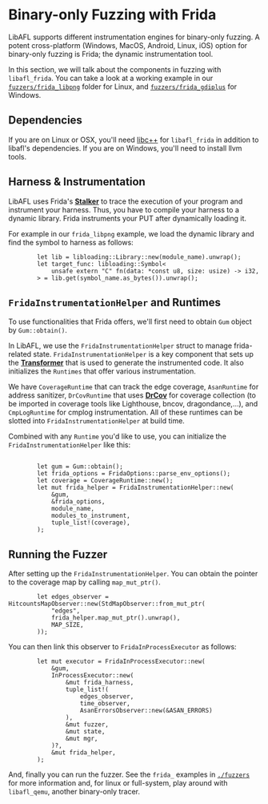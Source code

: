 # Binary-only Fuzzing with Frida

LibAFL supports different instrumentation engines for binary-only fuzzing.
A potent cross-platform (Windows, MacOS, Android, Linux, iOS) option for binary-only fuzzing is Frida; the dynamic instrumentation tool.

In this section, we will talk about the components in fuzzing with `libafl_frida`.
You can take a look at a working example in our [`fuzzers/frida_libpng`](https://github.com/AFLplusplus/LibAFL/tree/main/fuzzers/frida_libpng) folder for Linux, and [`fuzzers/frida_gdiplus`](https://github.com/AFLplusplus/LibAFL/tree/main/fuzzers/frida_gdiplus) for Windows.

## Dependencies

If you are on Linux or OSX, you'll need [libc++](https://libcxx.llvm.org/) for `libafl_frida` in addition to libafl's dependencies.
If you are on Windows, you'll need to install llvm tools.


## Harness & Instrumentation

LibAFL uses Frida's [__Stalker__](https://frida.re/docs/stalker/) to trace the execution of your program and instrument your harness.
Thus, you have to compile your harness to a dynamic library. Frida instruments your PUT after dynamically loading it.

For example in our `frida_libpng` example, we load the dynamic library and find the symbol to harness as follows:

```rust,ignore
        let lib = libloading::Library::new(module_name).unwrap();
        let target_func: libloading::Symbol<
            unsafe extern "C" fn(data: *const u8, size: usize) -> i32,
        > = lib.get(symbol_name.as_bytes()).unwrap();
```

## `FridaInstrumentationHelper` and Runtimes

To use functionalities that Frida offers, we'll first need to obtain `Gum` object by `Gum::obtain()`.

In LibAFL, we use the `FridaInstrumentationHelper` struct to manage frida-related state. `FridaInstrumentationHelper` is a key component that sets up the [__Transformer__](https://frida.re/docs/stalker/#transformer) that is used to generate the instrumented code. It also initializes the `Runtimes` that offer various instrumentation.

We have `CoverageRuntime` that can track the edge coverage,  `AsanRuntime` for address sanitizer, `DrCovRuntime` that uses [__DrCov__](https://dynamorio.org/page_drcov.html) for coverage collection (to be imported in coverage tools like Lighthouse, bncov, dragondance,...), and `CmpLogRuntime` for cmplog instrumentation.
All of these runtimes can be slotted into `FridaInstrumentationHelper` at build time.

Combined with any `Runtime` you'd like to use, you can initialize the `FridaInstrumentationHelper` like this:

```rust,ignore

        let gum = Gum::obtain();
        let frida_options = FridaOptions::parse_env_options();
        let coverage = CoverageRuntime::new();
        let mut frida_helper = FridaInstrumentationHelper::new(
            &gum,
            &frida_options,
            module_name,
            modules_to_instrument,
            tuple_list!(coverage),
        );
```

## Running the Fuzzer

After setting up the `FridaInstrumentationHelper`. You can obtain the pointer to the coverage map by calling `map_mut_ptr()`.

```rust,ignore
        let edges_observer = HitcountsMapObserver::new(StdMapObserver::from_mut_ptr(
            "edges",
            frida_helper.map_mut_ptr().unwrap(),
            MAP_SIZE,
        ));
```

You can then link this observer to `FridaInProcessExecutor` as follows:

```rust,ignore
        let mut executor = FridaInProcessExecutor::new(
            &gum,
            InProcessExecutor::new(
                &mut frida_harness,
                tuple_list!(
                    edges_observer,
                    time_observer,
                    AsanErrorsObserver::new(&ASAN_ERRORS)
                ),
                &mut fuzzer,
                &mut state,
                &mut mgr,
            )?,
            &mut frida_helper,
        );
```

And, finally you can run the fuzzer.
See the `frida_` examples in [`./fuzzers`](https://github.com/AFLplusplus/LibAFL/tree/main/fuzzers/) for more information and, for linux or full-system, play around with `libafl_qemu`, another binary-only tracer.
